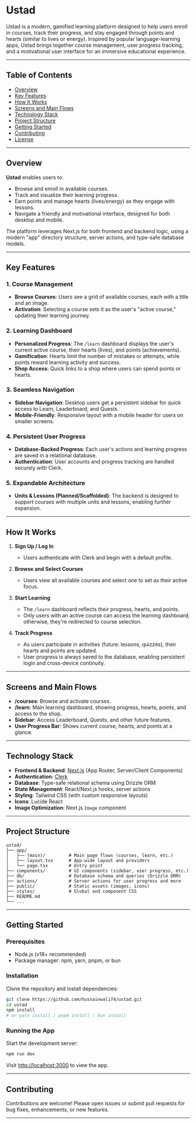 # Ustad

Ustad is a modern, gamified learning platform designed to help users enroll in courses, track their progress, and stay engaged through points and hearts (similar to lives or energy). Inspired by popular language-learning apps, Ustad brings together course management, user progress tracking, and a motivational user interface for an immersive educational experience.

---

## Table of Contents

- [Overview](#overview)
- [Key Features](#key-features)
- [How It Works](#how-it-works)
- [Screens and Main Flows](#screens-and-main-flows)
- [Technology Stack](#technology-stack)
- [Project Structure](#project-structure)
- [Getting Started](#getting-started)
- [Contributing](#contributing)
- [License](#license)

---

## Overview

**Ustad** enables users to:
- Browse and enroll in available courses.
- Track and visualize their learning progress.
- Earn points and manage hearts (lives/energy) as they engage with lessons.
- Navigate a friendly and motivational interface, designed for both desktop and mobile.

The platform leverages Next.js for both frontend and backend logic, using a modern "app" directory structure, server actions, and type-safe database models.

---

## Key Features

### 1. Course Management
- **Browse Courses**: Users see a grid of available courses, each with a title and an image.
- **Activation**: Selecting a course sets it as the user's "active course," updating their learning journey.

### 2. Learning Dashboard
- **Personalized Progress**: The `/learn` dashboard displays the user's current active course, their hearts (lives), and points (achievements).
- **Gamification**: Hearts limit the number of mistakes or attempts, while points reward learning activity and success.
- **Shop Access**: Quick links to a shop where users can spend points or hearts.

### 3. Seamless Navigation
- **Sidebar Navigation**: Desktop users get a persistent sidebar for quick access to Learn, Leaderboard, and Quests.
- **Mobile-Friendly**: Responsive layout with a mobile header for users on smaller screens.

### 4. Persistent User Progress
- **Database-Backed Progress**: Each user's actions and learning progress are saved in a relational database.
- **Authentication**: User accounts and progress tracking are handled securely with Clerk.

### 5. Expandable Architecture
- **Units & Lessons (Planned/Scaffolded)**: The backend is designed to support courses with multiple units and lessons, enabling further expansion.

---

## How It Works

1. **Sign Up / Log In**
   - Users authenticate with Clerk and begin with a default profile.

2. **Browse and Select Courses**
   - Users view all available courses and select one to set as their active focus.

3. **Start Learning**
   - The `/learn` dashboard reflects their progress, hearts, and points.
   - Only users with an active course can access the learning dashboard; otherwise, they're redirected to course selection.

4. **Track Progress**
   - As users participate in activities (future: lessons, quizzes), their hearts and points are updated.
   - User progress is always saved to the database, enabling persistent login and cross-device continuity.

---

## Screens and Main Flows

- **/courses**: Browse and activate courses.
- **/learn**: Main learning dashboard, showing progress, hearts, points, and access to the shop.
- **Sidebar**: Access Leaderboard, Quests, and other future features.
- **User Progress Bar**: Shows current course, hearts, and points at a glance.

---

## Technology Stack

- **Frontend & Backend**: [Next.js](https://nextjs.org/) (App Router, Server/Client Components)
- **Authentication**: [Clerk](https://clerk.com/)
- **Database**: Type-safe relational schema using Drizzle ORM
- **State Management**: React/Next.js hooks, server actions
- **Styling**: Tailwind CSS (with custom responsive layouts)
- **Icons**: Lucide React
- **Image Optimization**: Next.js `Image` component

---

## Project Structure

```
ustad/
├── app/
│   ├── (main)/         # Main page flows (courses, learn, etc.)
│   ├── layout.tsx      # App-wide layout and providers
│   └── page.tsx        # Entry point
├── components/         # UI components (sidebar, user progress, etc.)
├── db/                 # Database schema and queries (Drizzle ORM)
├── actions/            # Server actions for user progress and more
├── public/             # Static assets (images, icons)
├── styles/             # Global and component CSS
├── README.md
└── ...
```

---

## Getting Started

### Prerequisites

- Node.js (v18+ recommended)
- Package manager: npm, yarn, pnpm, or bun

### Installation

Clone the repository and install dependencies:

```bash
git clone https://github.com/hussainwali74/ustad.git
cd ustad
npm install
# or yarn install / pnpm install / bun install
```

### Running the App

Start the development server:

```bash
npm run dev
```
Visit [http://localhost:3000](http://localhost:3000) to view the app.

---

## Contributing

Contributions are welcome! Please open issues or submit pull requests for bug fixes, enhancements, or new features.

---
